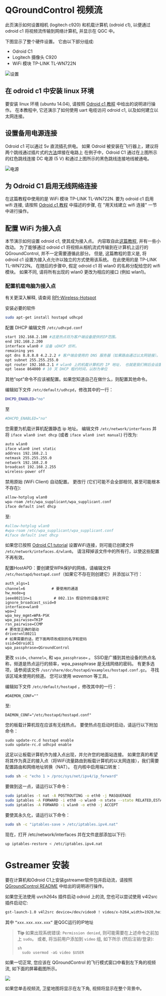 # QGroundControl 视频流

此页演示如何设置相机 (logitech c920) 和机载计算机 (odroid c1), 以便通过 odroid c1 将视频流传输到网络计算机, 并显示在 QGC 中。

下图显示了整个硬件设置。 它由以下部分组成:

* Odroid C1
* Logitech 摄像头 C920
* WiFi 模块 TP-LINK TL-WN722N

![设置](../../assets/videostreaming/setup_whole.jpg)

## 在 odroid c1 中安装 linux 环境

要安装 linux 环境 (ubuntu 14.04), 请按照 [Odroid c1 教程](https://pixhawk.org/peripherals/onboard_computers/odroid_c1) 中给出的说明进行操作。 在本教程中, 它还演示了如何使用 uart 电缆访问 odroid c1, 以及如何建立以太网连接。

## 设置备用电源连接

Odroid c1 可以通过 5v 直流插孔供电。 如果 Odroid 被安装在飞行器上，建议将两个跳线通过插片式的[方法](https://learn.sparkfun.com/tutorials/how-to-solder---through-hole-soldering)焊接在电路上 在例子中，Odroid C1 通过在上图所示的红色跳线连接 DC 电源 (5 V) 和通过上图所示的黑色跳线连接地线被通电。

![电源](../../assets/videostreaming/power-pins.jpg)

## 为 Odroid C1 启用无线网络连接

在这篇教程中使用的是 WiFi 模块 TP-LINK TL-WN722N. 要为 odroid c1 启用 wifi 连接, 请按照 [Odroid c1 教程](https://pixhawk.org/peripherals/onboard_computers/odroid_c1) 中描述的步骤, 在 "用天线建立 wifi 连接" 一节中进行操作。

## 配置 WiFi 为接入点

本节演示如何设置 odroid c1, 使其成为接入点。 内容取自此[这篇教程](https://pixhawk.org/peripherals/onboard_computers/access_point), 并有一些小改动。 为了能够通过 odroid c1 将视频从相机流式传输到在计算机上运行的 QGroundControl, 并不一定需要遵循此部分。 但是, 这篇教程的意义是, 将 odroid c1 设置为接入点允许以独立的方式使用该系统。 在此使用的是 TP-LINK TL-WN722N。 在随后的步骤中, 假定 odroid c1 将 wlan0 的名称分配给您的 wifi 模块。 如果不同, 请将所有出现的 wlan0 更改为相应的接口 (例如 wlan1)。

### 配置机载电脑为接入点

有关更深入解释, 请查阅 [RPI-Wireless-Hotspot](http://elinux.org/RPI-Wireless-Hotspot)

安装必要的软件

```bash
sudo apt-get install hostapd udhcpd
```

配置 DHCP 编辑文件 `/etc/udhcpd.conf`

```bash
start 192.168.2.100 #这是热点将为客户端设备提供的IP范围。
end 192.168.2.200
interface wlan0 # 设备 uDHCP 侦听。
remaining yes
opt dns 8.8.8.8 4.2.2.2 # 客户端会使用的 DNS 服务器（如果路由通过以太网链接）。
opt subnet 255.255.255.0
opt router 192.168.2.1 # wlan0 上的机载计算机的 IP 地址， 也就是我们稍后会设置的。
opt lease 864000 # 10 天 DHCP 租约时间，以秒为单位
```

其他“opt”命令不应该被配置。如果您知道自己在做什么，则配置其他命令。

编辑如下文件 `/etc/default/udhcpd`，修改其中的一行：

```bash
DHCPD_ENABLED="no"
```

至

```bash
#DHCPD_ENABLED="no"
```

您需要为机载计算机配置静态 ip 地址。 编辑文件 `/etc/network/interfaces` 并将 `iface wlan0 inet dhcp` (或者 `iface wlan0 inet manual`) 行改为:

```sh
auto wlan0
iface wlan0 inet static
address 192.168.2.1
netmask 255.255.255.0
network 192.168.2.0
broadcast 192.168.2.255
wireless-power off
```

禁用原始 (WiFi Client) 自动配置。 更改行 (它们可能不会全部相邻, 甚至可能根本不存在):

```sh
allow-hotplug wlan0
wpa-roam /etc/wpa_supplicant/wpa_supplicant.conf
iface default inet dhcp
```

至:

```sh
#allow-hotplug wlan0
#wpa-roam /etc/wpa_supplicant/wpa_supplicant.conf
#iface default inet dhcp
```

如果您已按照 [Odroid C1 tutorial](https://pixhawk.org/peripherals/onboard_computers/odroid_c1) 设置WiFi连接，则可能已创建文件 `/etc/network/intefaces.d/wlan0`。 请注释掉该文件中的所有行，以使这些配置不再有效。

配置HostAPD：要创建受WPA保护的网络，请编辑文件 `/etc/hostapd/hostapd.conf`（如果它不存在则创建它）并添加以下行：

    auth_algs=1
    channel=6            # 要使用的通道
    hw_mode=g
    ieee80211n=1          # 802.11n 假设你的设备支持它
    ignore_broadcast_ssid=0
    interface=wlan0
    wpa=2
    wpa_key_mgmt=WPA-PSK
    wpa_pairwise=TKIP
    rsn_pairwise=CCMP
    # 更改至正确的驱动
    driver=nl80211
    # 如果需要的话，把下面两项改成别的名字和密码
    ssid=OdroidC1
    wpa_passphrase=QGroundControl
    
    

更改 `ssid=`, `channel=`, 和 `wpa_passphrase=` 。 SSID是广播到其他设备的热点名称，频道是热点运行的频率，wpa_passphrase 是无线网络的密码。 有更多选项，请参阅该文件 `/usr/share/doc/hostapd/examples/hostapd.conf.gz`。 寻找该区域未使用的频道。 您可以使用 *wavemon* 等工具。

编辑如下文件 `/etc/default/hostapd` ，修改其中的一行：

    #DAEMON_CONF=""
    

至:

    DAEMON_CONF="/etc/hostapd/hostapd.conf"
    

您的板载计算机现在应该有无线热点。 要使热点在启动时启动，请运行以下附加命令：

    sudo update-rc.d hostapd enable
    sudo update-rc.d udhcpd enable
    

这足以让板载计算机作为接入点出现，并允许您的地面站连接。 如果您真的希望将其作为真正的接入点（将WiFi流量路由到板载计算机的以太网连接），我们需要配置路由和网络地址转换（NAT）。 在内核中启用端口转发：

```sh
sudo sh -c "echo 1 > /proc/sys/net/ipv4/ip_forward"
```

要做到这一点，请运行以下命令：

```sh
sudo iptables -t nat -A POSTROUTING -o eth0 -j MASQUERADE
sudo iptables -A FORWARD -i eth0 -o wlan0 -m state --state RELATED,ESTABLISHED -j ACCEPT
sudo iptables -A FORWARD -i wlan0 -o eth0 -j ACCEPT
```

要使其永久化，请运行以下命令：

```sh
sudo sh -c "iptables-save > /etc/iptables.ipv4.nat"
```

现在，打开 /etc/network/interfaces 并在文件底部添加以下行:

```sh
up iptables-restore < /etc/iptables.ipv4.nat
```

# Gstreamer 安装

要在计算机和Odroid C1上安装gstreamer软件包并启动流，请按照 [QGroundControl README](https://github.com/mavlink/qgroundcontrol/blob/master/src/VideoStreaming/README.md) 中给出的说明进行操作。

如果您无法使用 uvch264s 插件启动 odroid 上的流, 您也可以尝试使用 v4l2src 插件启动它:

```sh
gst-launch-1.0 v4l2src device=/dev/video0 ! video/x-h264,width=1920,height=1080,framerate=24/1 ! h264parse ! rtph264pay ! udpsink host=xxx.xxx.xxx.xxx port=5000
```

其中 `“xxx.xxx.xxx.xxx”` 是QGC运行的IP地址

> **Tip** 如果出现系统错误: `Permission denied`, 则可能需要在上述命令之前加上 `sudo`。 或者, 将当前用户添加到 `video` 组, 如下所示 (然后注销/登录): 
> 
>     sh
>       sudo usermod -aG video $USER

如果一切正常, 您应该在 QGroundControl 的飞行模式窗口中看到左下角的视频流, 如下面的屏幕截图所示。

![](../../assets/videostreaming/qgc-screenshot.png)

如果您单击视频流, 卫星地图将显示在左下角, 视频将显示在整个背景中。